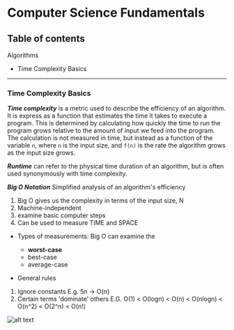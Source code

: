 # Computer Science Fundamentals

## Table of contents

Algorithms
- Time Complexity Basics


---

### Time Complexity Basics

***Time complexity*** is a metric used to describe the efficiency of an algorithm. It is express as a function that estimates the time it takes to execute a program.  This is determined by calculating how quickly the time to run the program grows relative to the amount of input we feed into the program.  The calculation is not measured in time, but instead as a function of the variable `n`, where `n` is the input size, and `f(n)` is the rate the algorithm grows as the input size grows.

***Runtime*** can refer to the physical time duration of an algorithm, but is often used synonymously with time complexity.

***Big O Notation*** Simplified analysis of an algorithm's efficiency
1. Big O gives us the complexity in terms of the input size, N
2. Machine-independent
3. examine basic computer steps
4. Can be used to measure TIME and SPACE

- Types of measurements: Big O can examine the 
   - **worst-case** 
   - best-case
   - average-case

- General rules
1. Ignore constants
   E.g. 5n -> O(n)
2. Certain terms 'dominate' others
   E.G. O(1) < O(logn) < O(n) < O(nlogn) < O(n^2) < O(2^n) < O(n!)

![alt text](https://cdn-images-1.medium.com/max/900/1*FKql5rhPdskhNAFV2D0RUQ.jpeg "Big O Chart")

